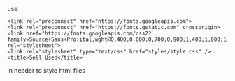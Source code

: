 use

    <link rel="preconnect" href="https://fonts.googleapis.com">
    <link rel="preconnect" href="https://fonts.gstatic.com" crossorigin>
    <link href="https://fonts.googleapis.com/css2?family=Source+Sans+Pro:ital,wght@0,400;0,600;0,700;0,900;1,400;1,600;1,700;1,900&display=swap" rel="stylesheet">
    <link rel="stylesheet" type="text/css" href="styles/style.css" />
    <title>Sell Used</title>

in header to style html files
